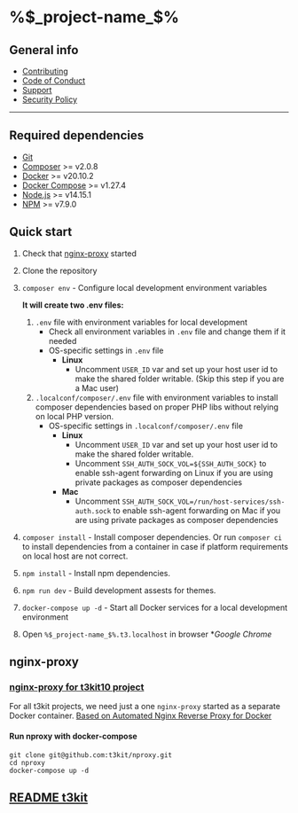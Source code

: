 # %$_project-name_$%

## General info

- [Contributing](https://github.com/t3kit/.github/blob/master/CONTRIBUTING.md)
- [Code of Conduct](https://github.com/t3kit/.github/blob/master/CODE_OF_CONDUCT.md)
- [Support](https://github.com/t3kit/.github/blob/master/SUPPORT.md)
- [Security Policy](https://github.com/t3kit/.github/blob/master/SECURITY.md)

***

## Required dependencies

- [Git](https://git-scm.com/)
- [Composer](https://getcomposer.org/) >= v2.0.8
- [Docker](https://docs.docker.com/install/) >= v20.10.2
- [Docker Compose](https://docs.docker.com/compose/install/) >= v1.27.4
- [Node.js](https://nodejs.org/en/download/) >= v14.15.1
- [NPM](https://nodejs.org/en/download/) >= v7.9.0

## Quick start

1. Check that [nginx-proxy](#nginx-proxy) started
2. Clone the repository
3. `composer env` - Configure local development environment variables

    **It will create two .env files:**

    1. `.env` file with environment variables for local development
        - Check all environment variables in `.env` file and change them if it needed
        - OS-specific settings in `.env` file
            - **Linux**
                - Uncomment `USER_ID` var and set up your host user id to make the shared folder writable. (Skip this step if you are a Mac user)
    2. `.localconf/composer/.env` file with environment variables to install composer dependencies based on proper PHP libs without relying on local PHP version.
        - OS-specific settings in `.localconf/composer/.env` file
            - **Linux**
                - Uncomment `USER_ID` var and set up your host user id to make the shared folder writable.
                - Uncomment `SSH_AUTH_SOCK_VOL=${SSH_AUTH_SOCK}` to enable ssh-agent forwarding on Linux if you are using private packages as composer dependencies
            - **Mac**
                - Uncomment `SSH_AUTH_SOCK_VOL=/run/host-services/ssh-auth.sock` to enable ssh-agent forwarding on Mac if you are using private packages as composer dependencies

4. `composer install` - Install composer dependencies. Or run `composer ci` to install dependencies from a container in case if platform requirements on local host are not correct.
5. `npm install` - Install npm dependencies.
6. `npm run dev` - Build development assests for themes.
7. `docker-compose up -d` - Start all Docker services for a local development environment
7. Open `%$_project-name_$%.t3.localhost` in browser *_Google Chrome_

## nginx-proxy

### [nginx-proxy for t3kit10 project](https://github.com/t3kit/t3kit-dockerhub#nproxy)

For all t3kit projects, we need just a one `nginx-proxy` started as a separate Docker container. [Based on Automated Nginx Reverse Proxy for Docker](https://github.com/jwilder/nginx-proxy)

#### Run nproxy with docker-compose

```shell
git clone git@github.com:t3kit/nproxy.git
cd nproxy
docker-compose up -d
```

## [README t3kit](./t3kit.md)
